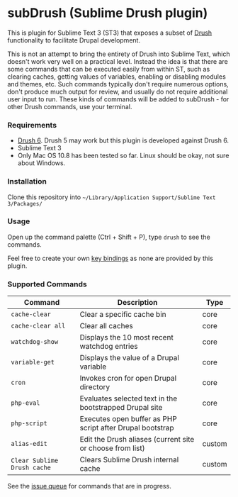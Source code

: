 subDrush (Sublime Drush plugin)
===============================

This is plugin for Sublime Text 3 (ST3) that exposes a subset of [Drush](https://drupal.org/project/drush) functionality to facilitate Drupal development.

This is not an attempt to bring the entirety of Drush into Sublime Text, which doesn't work very well on a practical level. Instead the idea is that there are some commands that can be executed easily from within ST, such as clearing caches, getting values of variables, enabling or disabling modules and themes, etc. Such commands typically don't require numerous options, don't produce much output for review, and usually do not require additional user input to run. These kinds of commands will be added to subDrush - for other Drush commands, use your terminal.

### Requirements

- [Drush 6](https://drupal.org/project/drush). Drush 5 may work but this plugin is developed against Drush 6.
- Sublime Text 3
- Only Mac OS 10.8 has been tested so far. Linux should be okay, not sure about Windows.

### Installation

Clone this repository into `~/Library/Application Support/Sublime Text 3/Packages/`

### Usage

Open up the command palette (Ctrl + Shift + P), type `drush` to see the commands.

Feel free to create your own [key bindings](http://docs.sublimetext.info/en/latest/reference/key_bindings.html) as none are provided by this plugin.

### Supported Commands

| Command                     | Description                                               | Type   |
|-----------------------------|-----------------------------------------------------------|--------|
| `cache-clear`               | Clear a specific cache bin                                | core   |
| `cache-clear all`           | Clear all caches                                          | core   |
| `watchdog-show`             | Displays the 10 most recent watchdog entries              | core   |
| `variable-get`              | Displays the value of a Drupal variable                   | core   |
| `cron`                      | Invokes cron for open Drupal directory                    | core   |
| `php-eval`                  | Evaluates selected text in the bootstrapped Drupal site   | core   |
| `php-script`                | Executes open buffer as PHP script after Drupal bootstrap | core   |
| `alias-edit`                | Edit the Drush aliases (current site or choose from list) | custom |
| `Clear Sublime Drush cache` | Clears Sublime Drush internal cache                       | custom |

See the [issue queue](https://github.com/kostajh/subDrush/issues) for commands that are in progress.
